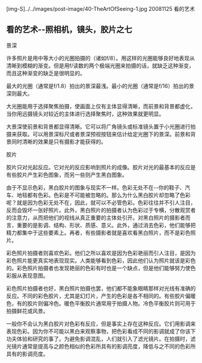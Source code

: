 [img-S]../../images/post-image/40-TheArtOfSeeing-1.jpg
20081125
看的艺术

## 看的艺术--照相机，镜头，胶片之七

景深

许多照片是用中等大小的光圈拍摄的（诸如f/8）。用这样的光圈能够良好地表现从清晰到模糊的渐变。但是用f/读数的两个极端光圈来拍摄的话，就缺乏这种渐变，而且这种渐变的缺乏是很明显的。

最大的光圈（通常是f/1.8）拍出的景深最浅。最小的光圈（通常是f/16）拍出的景深则最大。

大光圈能用于选择聚焦拍摄，使画面上仅有主体显得清晰，而前景和背景都虚化，当你用远摄镜头对较近的主体进行选择聚焦时，这种效果就更明显。

大景深使前景和背景都显得清晰。它可以将广角镜头或标准镜头置于小光圈进行拍摄来获取。可以用景深标尺或者景深预视按钮来估计给定光圈下的景深。前景和背景同时清晰的效果是只有摄影才能获得的。

胶片

胶片只对光起反应。它对光的反应影响到照片的成像。胶片对光的最基本的反应是有些胶片产生彩色图象，而另一些则产生黑白图象。

由于不显示色彩，黑白胶片的图象与现实不一样。色彩无处不在--你的鞋子、汽车、地毯都有色彩。色彩是不可能被忽略的。那么为什么黑白胶片却忽略了色彩呢？就是因为色彩无处不在，因此，就可以不必管色彩。色彩往往并不引人注目，反而会毁坏一张好照片。此外，黑白照片的拍摄者认为色彩过于专横，分散观赏者的注意力，从而把他们的视线从真正重要的主体处引开。对黑白照片的摄影者而言，重要的是影调、结构、形状、质感、意义。此外，通过消去色彩，他们能够把精力都集中于这些要素上。再者，有些摄影者就是喜欢看黑白照片，而不是彩色照片。

彩色照片拍摄者则喜欢色彩。他们之所以喜欢是因为色彩艳丽而引人注目，是因为彩色照片能更真实地表现现实。人类能够看到色彩，因此他们认为照片就该是彩色的。彩色照片拍摄者也发现艳丽的色彩有时也是一个缺点，但是他们能够努力使色彩服从表现意图。

彩色照片拍摄者也好，黑白照片拍摄也罢，他们都不能象眼睛那样对光线有准确的反应。不同的彩色胶片，尤其是幻灯片，产生的色彩是各不相同的。有些胶片偏暖色，有的胶片则偏冷色。暖色平衡胶片通常用于拍摄人物。冷色平衡胶片则可用于拍摄鲜花或风景。

一般你不会认为黑白胶片对色彩有反应，但是事实上存在这种反应。它们用影调来表现色彩。因为你不可能以黑白来观察事物，把色彩看成不同的影调就成了你该下功夫体验和研究的事了。为避免影调混乱，人们就引入了滤光镜片。在拍摄时，滤光镜片通常是提高与之颜色相似的色彩所具有的影调亮度，降低与之不同的色彩所具有的影调亮度。
